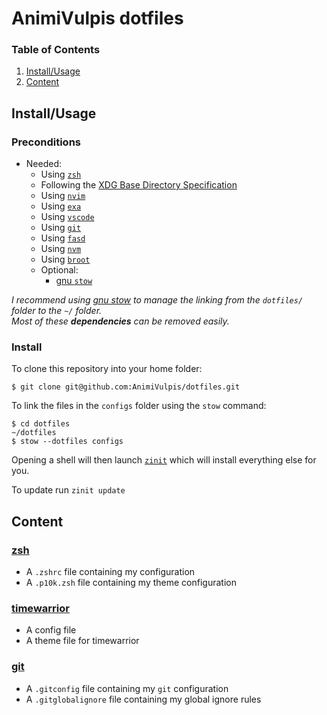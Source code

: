 # AnimiVulpis dotfiles

### Table of Contents

1. [Install/Usage](#installusage)
2. [Content](#content)

## Install/Usage

### Preconditions

- Needed:
  - Using [`zsh`](https://www.zsh.org/)
  - Following the [XDG Base Directory Specification](https://specifications.freedesktop.org/basedir-spec/basedir-spec-latest.html)
  - Using [`nvim`](https://github.com/neovim/neovim)
  - Using [`exa`](https://github.com/ogham/exa)
  - Using [`vscode`](https://code.visualstudio.com/)
  - Using [`git`](https://git-scm.com/)
  - Using [`fasd`](https://github.com/clvv/fasd)
  - Using [`nvm`](https://github.com/nvm-sh/nvm)
  - Using [`broot`](https://github.com/Canop/broot)
  - Optional:
    - [gnu `stow`](https://www.gnu.org/software/stow/)

_I recommend using [gnu stow](https://www.gnu.org/software/stow/) to manage the linking from the `dotfiles/` folder to the `~/` folder._  
_Most of these **dependencies** can be removed easily._

### Install

To clone this repository into your home folder:

    $ git clone git@github.com:AnimiVulpis/dotfiles.git

To link the files in the `configs` folder using the `stow` command:

    $ cd dotfiles
    ~/dotfiles
    $ stow --dotfiles configs

Opening a shell will then launch [`zinit`](https://github.com/zdharma/zinit) which will install everything else for you.

To update run `zinit update`

## Content

### [zsh](http://www.zsh.org/)

- A `.zshrc` file containing my configuration
- A `.p10k.zsh` file containing my theme configuration

### [timewarrior](https://taskwarrior.org/docs/timewarrior/index.html)

- A config file
- A theme file for timewarrior

### [git](https://git-scm.com/)

- A `.gitconfig` file containing my `git` configuration
- A `.gitglobalignore` file containing my global ignore rules
